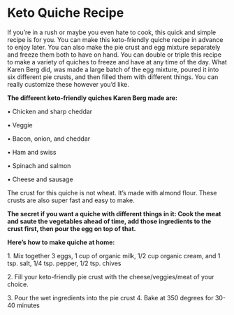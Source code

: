 # Keto Quiche Recipe

If you’re in a rush or maybe you even hate to cook, this quick and simple recipe is for you. You can make this keto-friendly quiche recipe in advance to enjoy later. You can also make the pie crust and egg mixture separately and freeze them both to have on hand.  You can double or triple this recipe to make a variety of quiches to freeze and have at any time of the day. What Karen Berg did, was made a large batch of the egg mixture, poured it into six different pie crusts, and then filled them with different things. You can really customize these however you’d like.

**The different keto-friendly quiches Karen Berg made are:**

• Chicken and sharp cheddar 

• Veggie 

• Bacon, onion, and cheddar 

• Ham and swiss

• Spinach and salmon 

• Cheese and sausage 

The crust for this quiche is not wheat. It’s made with almond flour. These crusts are also super fast and easy to make. 

**The secret if you want a quiche with different things in it: Cook the meat and saute the vegetables ahead of time, add those ingredients to the crust first, then pour the egg on top of that.** 

**Here’s how to make quiche at home:**

1\. Mix together 3 eggs, 1 cup of organic milk, 1/2 cup organic cream, and 1 tsp. salt, 1/4 tsp. pepper, 1/2 tsp. chives

2\. Fill your keto-friendly pie crust with the cheese/veggies/meat of your choice. 

3\. Pour the wet ingredients into the pie crust 4. Bake at 350 degrees for 30-40 minutes
